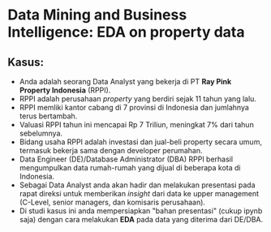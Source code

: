 # Data Mining and Business Intelligence: EDA on property data

## Kasus:
- Anda adalah seorang Data Analyst yang bekerja di PT **Ray Pink Property Indonesia** (RPPI).
- RPPI adalah perusahaan *property* yang berdiri sejak 11 tahun yang lalu.
- RPPI memliki kantor cabang di 7 provinsi di Indonesia dan jumlahnya terus bertambah.
- Valuasi RPPI tahun ini mencapai Rp 7 Triliun, meningkat 7% dari tahun sebelumnya.
- Bidang usaha RPPI adalah investasi dan jual-beli property secara umum, termasuk bekerja sama dengan developer perumahan.
- Data Engineer (DE)/Database Administrator (DBA) RPPI berhasil mengumpulkan data rumah-rumah yang dijual di beberapa kota di Indonesia.
- Sebagai Data Analyst anda akan hadir dan melakukan presentasi pada rapat direksi untuk memberikan *insight* dari data ke upper management (C-Level, senior managers, dan komisaris perusahaan).
- Di studi kasus ini anda mempersiapkan "bahan presentasi" (cukup ipynb saja) dengan cara melakukan **EDA** pada data yang diterima dari DE/DBA.
